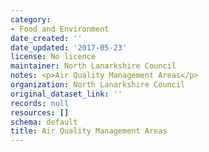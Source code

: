 ```yaml
---
category:
- Food and Environment
date_created: ''
date_updated: '2017-05-23'
license: No licence
maintainer: North Lanarkshire Council
notes: <p>Air Quality Management Areas</p>
organization: North Lanarkshire Council
original_dataset_link: ''
records: null
resources: []
schema: default
title: Air Quality Management Areas
---
```

